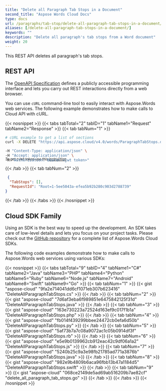 ```yaml
---
title: "Delete all Paragraph Tab Stops in a Document"
second_title: "Aspose Words Cloud Docs"
type: docs
url: /paragraphs/tab-stop/delete-all-paragraph-tab-stops-in-a-document/
aliases: [/delete-all-paragraph-tab-stops-in-a-document/]
keywords: ""
description: "Delete all paragraph's tab stops from a Word document"
weight: 20
---
```


This REST API deletes all paragraph's tab stops.

## REST API

The [OpenAPI Specification](https://apireference.aspose.cloud/words/#/Paragraphs/DeleteAllParagraphTabStops) defines a publicly accessible programming interface and lets you carry out REST interactions directly from a web browser.

You can use `cURL` command-line tool to easily interact with Aspose.Words web services. The following example demonstrates how to make calls to Cloud API with cURL.

{{< nosnippet >}}
{{< tabs tabTotal="2" tabID="1" tabName1="Request" tabName2="Response" >}}
{{< tab tabNum="1" >}}

```bash
# cURL example to get a list of sections
curl -X DELETE "https://api.aspose.cloud/v4.0/words/ParagraphTabStops.docx/sections%2F0/paragraphs/0/tabstops?storage=First%20Storage"

-H "Content-Type: application/json" \
-H "Accept: application/json" \
-H "Authorization: Bearer <jwt token>"
```
<p style="margin-top:-32px;font-size:80%;font-style:italic">To get a jwt token use this <a href="/words/getting-started/available-sdks/#curl">instruction</a></p>

{{< /tab >}}
{{< tab tabNum="2" >}}

```json
 {
  "TabStops": [],
  "RequestId": "Root=1-5ee5043a-efea5b92b280c903d2788739"
}
```

{{< /tab >}}
{{< /tabs >}}
{{< /nosnippet >}}

## Cloud SDK Family

Using an SDK is the best way to speed up the development. An SDK takes care of low-level details and lets you focus on your project tasks. Please check out the [GitHub repository](https://github.com/aspose-words-cloud) for a complete list of Aspose.Words Cloud SDKs.

The following code examples demonstrate how to make calls to Aspose.Words web services using various SDKs:

{{< nosnippet >}}
{{< tabs tabTotal="9" tabID="4" tabName1="C#" tabName2="Java" tabName3="PHP" tabName4="Python" tabName5="Ruby" tabName6="Node.js" tabName7="Android" tabName8="Swift" tabName9="Go" >}}
{{< tab tabNum="1" >}}
{{< gist "aspose-cloud" "9fa2e714041dd6cf1071eb307b623416" "DeleteAllParagraphTabStops.cs" >}}
{{< /tab >}}
{{< tab tabNum="2" >}}
{{< gist "aspose-cloud" "7d6af3eba6f989851e6475842125f31d" "DeleteAllParagraphTabStops.java" >}}
{{< /tab >}}
{{< tab tabNum="3" >}}
{{< gist "aspose-cloud" "163e730223a72524d163ef9c017f1b1a" "DeleteAllParagraphTabStops.php" >}}
{{< /tab >}}
{{< tab tabNum="4" >}}
{{< gist "aspose-cloud" "fb014f439299bbee24472cb0efa6d50b" "DeleteAllParagraphTabStops.py" >}}
{{< /tab >}}
{{< tab tabNum="5" >}}
{{< gist "aspose-cloud" "5af73b7a7c08a9072ac1c05b0914df3f" "DeleteAllParagraphTabStops.rb" >}}
{{< /tab >}}
{{< tab tabNum="6" >}}
{{< gist "aspose-cloud" "e5e9b0139962cb912eac42c9df06a1a2" "DeleteAllParagraphTabStops.js" >}}
{{< /tab >}}
{{< tab tabNum="7" >}}
{{< gist "aspose-cloud" "5240b25c9a3e98fb21785ad771a3876b" "DeleteAllParagraphTabStops.java" >}}
{{< /tab >}}
{{< tab tabNum="8" >}}
{{< gist "aspose-cloud" "982e9b4809b6aca96fbb13b47a1184d5" "DeleteAllParagraphTabStops.swift" >}}
{{< /tab >}}
{{< tab tabNum="9" >}}
{{< gist "aspose-cloud" "068ce2149de5ad69ab516209b7ae82cf" "delete_all_paragraph_tab_stops.go" >}}
{{< /tab >}}
{{< /tabs >}}
{{< /nosnippet >}}

